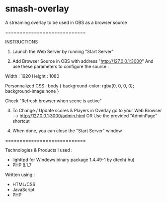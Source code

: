 # smash-overlay
A streaming overlay to be used in OBS as a browser source

============================

INSTRUCTIONS
1. Launch the Web Server by running "Start Server" 

2. Add Browser Source in OBS with address "http://127.0.0.1:3000"
And use these parameters to configure the source :

Width : 1920
Height : 1080

Personnalized CSS : body { background-color: rgba(0, 0, 0, 0); background-image:none }

Check "Refresh browser when scene is active"


3. To Change / Update scores & Players in Overlay go to your Web Browser --> http://127.0.0.1:3000/admin.html
OR Use the provided "AdminPage" shortcut

4. When done, you can close the "Start Server" window

============================

Technologies & Products I used :
- lighttpd for Windows binary package 1.4.49-1 by dtech(.hu)
- PHP 8.1.7

Written using :
- HTML/CSS
- JavaScript
- PHP
